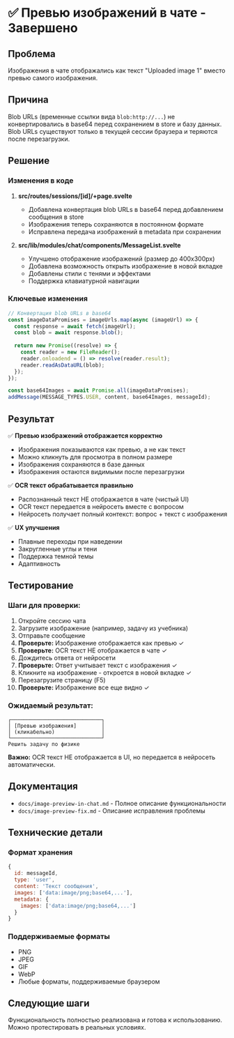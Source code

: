 # ✅ Превью изображений в чате - Завершено

## Проблема

Изображения в чате отображались как текст "Uploaded image 1" вместо превью самого изображения.

## Причина

Blob URLs (временные ссылки вида `blob:http://...`) не конвертировались в base64 перед сохранением в store и базу данных. Blob URLs существуют только в текущей сессии браузера и теряются после перезагрузки.

## Решение

### Изменения в коде

1. **src/routes/sessions/[id]/+page.svelte**
   - Добавлена конвертация blob URLs в base64 перед добавлением сообщения в store
   - Изображения теперь сохраняются в постоянном формате
   - Исправлена передача изображений в metadata при сохранении

2. **src/lib/modules/chat/components/MessageList.svelte**
   - Улучшено отображение изображений (размер до 400x300px)
   - Добавлена возможность открыть изображение в новой вкладке
   - Добавлены стили с тенями и эффектами
   - Поддержка клавиатурной навигации

### Ключевые изменения

```javascript
// Конвертация blob URLs в base64
const imageDataPromises = imageUrls.map(async (imageUrl) => {
  const response = await fetch(imageUrl);
  const blob = await response.blob();
  
  return new Promise((resolve) => {
    const reader = new FileReader();
    reader.onloadend = () => resolve(reader.result);
    reader.readAsDataURL(blob);
  });
});

const base64Images = await Promise.all(imageDataPromises);
addMessage(MESSAGE_TYPES.USER, content, base64Images, messageId);
```

## Результат

✅ **Превью изображений отображается корректно**
- Изображения показываются как превью, а не как текст
- Можно кликнуть для просмотра в полном размере
- Изображения сохраняются в базе данных
- Изображения остаются видимыми после перезагрузки

✅ **OCR текст обрабатывается правильно**
- Распознанный текст НЕ отображается в чате (чистый UI)
- OCR текст передается в нейросеть вместе с вопросом
- Нейросеть получает полный контекст: вопрос + текст с изображения

✅ **UX улучшения**
- Плавные переходы при наведении
- Закругленные углы и тени
- Поддержка темной темы
- Адаптивность

## Тестирование

### Шаги для проверки:

1. Откройте сессию чата
2. Загрузите изображение (например, задачу из учебника)
3. Отправьте сообщение
4. **Проверьте:** Изображение отображается как превью ✓
5. **Проверьте:** OCR текст НЕ отображается в чате ✓
6. Дождитесь ответа от нейросети
7. **Проверьте:** Ответ учитывает текст с изображения ✓
8. Кликните на изображение - откроется в новой вкладке ✓
9. Перезагрузите страницу (F5)
10. **Проверьте:** Изображение все еще видно ✓

### Ожидаемый результат:

```
┌─────────────────────────────┐
│ [Превью изображения]        │
│ (кликабельно)               │
└─────────────────────────────┘
Решить задачу по физике
```

**Важно:** OCR текст НЕ отображается в UI, но передается в нейросеть автоматически.

## Документация

- `docs/image-preview-in-chat.md` - Полное описание функциональности
- `docs/image-preview-fix.md` - Описание исправления проблемы

## Технические детали

### Формат хранения

```javascript
{
  id: messageId,
  type: 'user',
  content: 'Текст сообщения',
  images: ['data:image/png;base64,...'],
  metadata: {
    images: ['data:image/png;base64,...']
  }
}
```

### Поддерживаемые форматы

- PNG
- JPEG
- GIF
- WebP
- Любые форматы, поддерживаемые браузером

## Следующие шаги

Функциональность полностью реализована и готова к использованию. Можно протестировать в реальных условиях.
